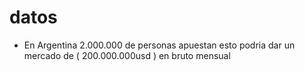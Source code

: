 # datos
- En Argentina 2.000.000 de personas apuestan esto podria dar un mercado de ( 200.000.000usd ) en bruto mensual
